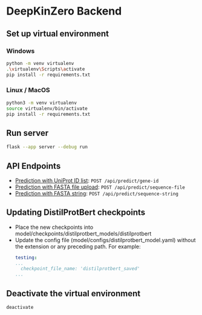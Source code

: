 # DeepKinZero Backend

## Set up virtual environment
### Windows
```bash
python -m venv virtualenv  
.\virtualenv\Scripts\activate  
pip install -r requirements.txt  
```

### Linux / MacOS
```bash
python3 -m venv virtualenv  
source virtualenv/bin/activate  
pip install -r requirements.txt  
```

## Run server
```bash
flask --app server --debug run
```  

## API Endpoints
- [Prediction with UniProt ID list](docs/gene-id.md): `POST /api/predict/gene-id`
- [Prediction with FASTA file upload](docs/sequence-file.md): `POST /api/predict/sequence-file`
- [Prediction with FASTA string](docs/sequence-string.md): `POST /api/predict/sequence-string`


## Updating DistilProtBert checkpoints
- Place the new checkpoints into model/checkpoints/distilprotbert_models/distilprotbert
- Update the config file (model/configs/distilprotbert_model.yaml) without the extension or any preceding path. For example:
  ```yaml
  testing:
  ...
    checkpoint_file_name: 'distilprotbert_saved'
  ...
  ```


## Deactivate the virtual environment
```bash
deactivate
```  
